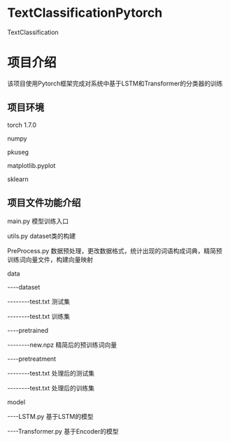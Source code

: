# TextClassificationPytorch
TextClassification

# 项目介绍
该项目使用Pytorch框架完成对系统中基于LSTM和Transformer的分类器的训练

## 项目环境
torch 1.7.0

numpy

pkuseg

matplotlib.pyplot

sklearn

## 项目文件功能介绍
main.py 模型训练入口

utils.py dataset类的构建

PreProcess.py 数据预处理，更改数据格式，统计出现的词语构成词典，精简预训练词向量文件，构建向量映射

data

----dataset

--------test.txt 测试集

--------test.txt 训练集

----pretrained

--------new.npz 精简后的预训练词向量   

----pretreatment

--------test.txt 处理后的测试集

--------test.txt 处理后的训练集

model

----LSTM.py 基于LSTM的模型

----Transformer.py 基于Encoder的模型
        
        
